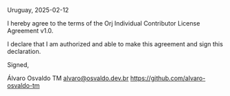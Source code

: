 Uruguay, 2025-02-12

I hereby agree to the terms of the Orj Individual Contributor License
Agreement v1.0.

I declare that I am authorized and able to make this agreement and sign this
declaration.

Signed,

Álvaro Osvaldo TM alvaro@osvaldo.dev.br https://github.com/alvaro-osvaldo-tm

